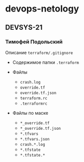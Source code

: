# devops-netology
## DEVSYS-21
### Тимофей Подольский 


Описание `terraform/.gitignore`

- Содержимое папки `.terraform`


- Файлы 
    - `crash.log` 
    - `override.tf`
    - `override.tf.json`
    - `terraform.rc`
    - `.terraformrc`
    

- Файлы по маске
    - `*_override.tf`
    - `*_override.tf.json`
    - `*.tfvars`
    - `*.tfvars.json`
    - `crash.*.log`
    - `*.tfstate`
    - `*.tfstate.*`